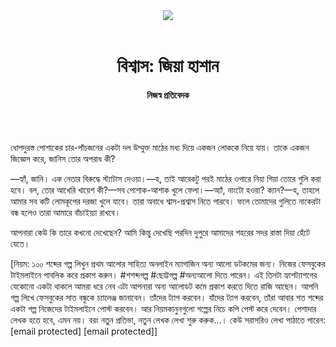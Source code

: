 <div align=center>
<img src=https://images.prothomalo.com/prothomalo-bangla/2021-01/1d75151c-eff9-4e9f-ac28-aebc4618d00f/palo_bangla_og.png />
<br><br>
<h1>বিশ্বাস: জিয়া হাশান</h1> 
<h4>নিজস্ব প্রতিবেদক</h4>
<br><br>
</div>

ধোপদুরস্ত পোশাকের চার-পাঁচজনের একটা দল উম্মুক্ত মাঠের মধ্য দিয়ে একজন লোককে নিয়ে যায়। তাকে একজন জিজ্ঞেস করে, জানিস তোর অপরাধ কী?

—হ্যাঁ, জানি। এক নেতার বিরুদ্ধে স্ট্যাটাস দেওয়া।—হ, তাই আরেকটু পরই মাঠের ওপারে নিয়া গিয়া তোরে গুলি করা হবে। বল, তোর আখেরি খায়েশ কী?—সব পোশাক-আশাক খুলে ফেলা।—অ্যাঁ, নাংটো হওয়া? ক্যান?—হ, তাহলে আমার সব কটি লোমকূপের দরজা খুলে যাবে। তারা অবাধে শ্বাস-প্রশ্বাস নিতে পারবে। ফলে তোমাদের গুলিতে নাকেরটা বন্ধ হলেও তারা আমারে বাঁচাইয়্যা রাখবে।

আপনারা কেউ কি তারে কখনো দেখেছেন? আমি কিন্তু দেখেছি পরদিন দুপুরে আমাদের শহরের সদর রাস্তা দিয়া হেঁটে যেতে।

[নিয়ম: ১০০ শব্দের গল্প লিখুন প্রথম আলোর সাহিত্য অনলাইন ম্যাগাজিন অন্য আলো ডটকমের জন্য। নিজের ফেসবুকের টাইমলাইনে পাবলিক করে প্রকাশ করুন। #শশব্দগল্প #ছোট্টগল্প #অন্যআলো দিতে পারেন। এই তিনটা হ্যাশট্যাশগের যেকোনো একটা থাকলে আমরা ধরে নেব এটা আপনারা অন্য আলোডট কমে প্রকাশ করতে দিতে রাজি আছেন। আপনি গল্প লিখে ফেসবুকের সাত বন্ধুকে চ্যালেঞ্জ জানাবেন। তাঁদের ট্যাগ করবেন। যাঁদের ট্যাগ করবেন, তাঁরা আবার শত শব্দের একটা গল্প নিজেদের টাইমলাইনে পোস্ট করবেন। আর নিয়মকানুনগুলো গল্পের নিচে কপি পেস্ট করে দেবেন। পেশাদার লেখক হতে হবে, এমন নয়। বরং নতুন প্রতিভা, নতুন লেখক লেখা শুরু করুক...। কেউ সরাসরিও লেখা পাঠাতে পারেন: [email protected] [email protected]]

